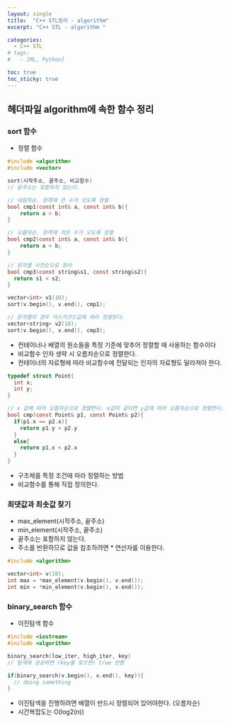 ```yaml
---
layout: single
title:  "C++ STL정리 - algorithm"
excerpt: "C++ STL - algorithm "

categories:
  - C++ STL
# tags:
#   - [ML, Python]

toc: true
toc_sticky: true
---
```


## 헤더파일 algorithm에 속한 함수 정리

### sort 함수
- 정렬 함수

```c
#include <algorithm>
#include <vector>

sort(시작주소, 끝주소, 비교함수)
// 끝주소는 포함하지 않는다.

// 내림차순. 왼쪽에 큰 수가 오도록 정렬
bool cmp1(const int& a, const int& b){
    return a > b;
}

// 오름차순. 왼쪽에 작은 수가 오도록 정렬
bool cmp2(const int& a, const int& b){
    return a < b;
}

// 문자열 사전순으로 정리
bool cmp3(const string&s1, const string&s2){
  return s1 < s2;
}

vector<int> v1(10);
sort(v.begin(), v.end(), cmp1);

// 문자열의 경우 아스키코드값에 따라 정렬된다.
vector<string> v2(10);
sort(v.begin(), v.end(), cmp3);


```

- 컨테이너나 배열의 원소들을 특정 기준에 맞추어 정렬할 때 사용하는 함수이다
- 비교함수 인자 생략 시 오름차순으로 정렬한다.
- 컨테이너의 자료형에 따라 비교함수에 전달되는 인자의 자료형도 달라져야 한다.

```c
typedef struct Point{
  int x;
  int y;
}

// x 값에 따라 오름차순으로 정렬한다. x값이 같다면 y값에 따라 오름차순으로 정렬한다.
bool cmp(const Point& p1, const Point& p2){
  if(p1.x == p2.x){
    return p1.y < p2.y
  }
  else{
    return p1.x < p2.x
  }
}
```

- 구조체를 특정 조건에 따라 정렬하는 방법
- 비교함수를 통해 직접 정의한다.


### 최댓값과 최솟값 찾기
- max_element(시작주소, 끝주소)
- min_element(시작주소, 끝주소)
- 끝주소는 포함하지 않는다.
- 주소를 반환하므로 값을 참조하려면 * 연산자를 이용한다.

```c
#include <algorithm>

vector<int> v(10);
int max = *max_element(v.begin(), v.end());
int min = *min_element(v.begin(), v.end());
```

### binary_search 함수
- 이진탐색 함수

```c
#include <iostream>
#include <algorithm>

binary_search(low_iter, high_iter, key)
// 탐색에 성공하면 (key를 찾으면) true 반환

if(binary_search(v.begin(), v.end(), key)){
  // doing something
}

```

- 이진탐색을 진행하려면 배열이 반드시 정렬되어 있어야한다. (오름차순)
- 시간복잡도는 O(log2(n))

